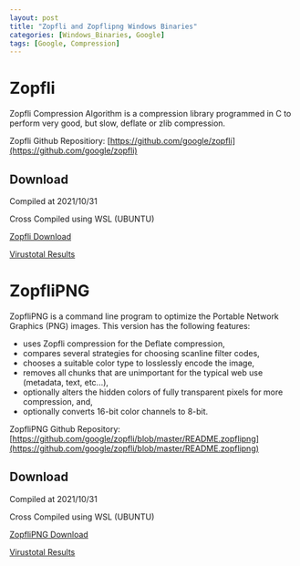 ```yaml
---
layout: post
title: "Zopfli and Zopflipng Windows Binaries"
categories: [Windows_Binaries, Google]
tags: [Google, Compression]
---
```


# Zopfli

Zopfli Compression Algorithm is a compression library programmed in C to perform
very good, but slow, deflate or zlib compression.

Zopfli Github Repositiory: [https://github.com/google/zopfli](https://github.com/google/zopfli)



## Download
Compiled at 2021/10/31

Cross Compiled using WSL (UBUNTU)

[Zopfli Download](https://drpleaserespect.github.io/drpleaserespect-webassets/compiled_binaries/google/zopfli.exe)

[Virustotal Results](https://www.virustotal.com/gui/url/60dc815c112b9a3b0d5ed5bda35c971b4f7532554357da7f88582655e89db0fc)

# ZopfliPNG
ZopfliPNG is a command line program to optimize the Portable Network Graphics
(PNG) images. This version has the following features:
- uses Zopfli compression for the Deflate compression,
- compares several strategies for choosing scanline filter codes,
- chooses a suitable color type to losslessly encode the image,
- removes all chunks that are unimportant for the typical web use (metadata,
  text, etc...),
- optionally alters the hidden colors of fully transparent pixels for more
  compression, and,
- optionally converts 16-bit color channels to 8-bit.

ZopfliPNG Github Repository: [https://github.com/google/zopfli/blob/master/README.zopflipng](https://github.com/google/zopfli/blob/master/README.zopflipng)

## Download
Compiled at 2021/10/31

Cross Compiled using WSL (UBUNTU)

[ZopfliPNG Download](https://drpleaserespect.github.io/drpleaserespect-webassets/compiled_binaries/google/zopflipng.exe)

[Virustotal Results](https://www.virustotal.com/gui/url/f7e1a2d1bbac5e27f52717a8ddd0a1a4a2b97bece6ecef3eb638d31ea39a6ff5?nocache=1)